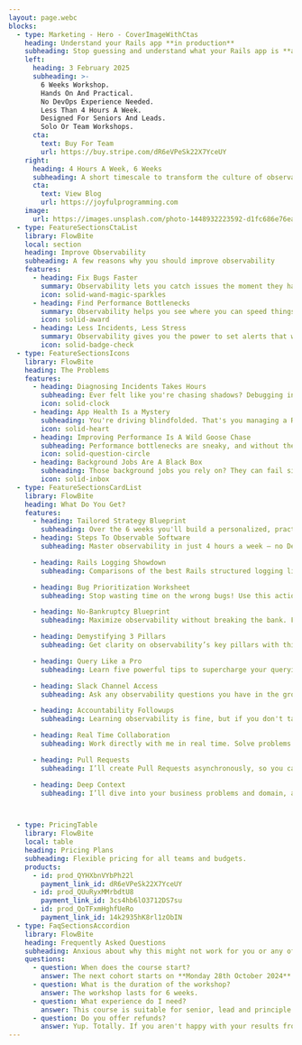 ```yaml
---
layout: page.webc
blocks: 
  - type: Marketing - Hero - CoverImageWithCtas
    heading: Understand your Rails app **in production**
    subheading: Stop guessing and understand what your Rails app is **actually doing** in production.
    left:
      heading: 3 February 2025
      subheading: >-
        6 Weeks Workshop.
        Hands On And Practical.
        No DevOps Experience Needed.
        Less Than 4 Hours A Week.
        Designed For Seniors And Leads.
        Solo Or Team Workshops.
      cta:
        text: Buy For Team
        url: https://buy.stripe.com/dR6eVPeSk22X7YceUY
    right:
      heading: 4 Hours A Week, 6 Weeks
      subheading: A short timescale to transform the culture of observability in your team. No DevOps experience needed.
      cta:
        text: View Blog
        url: https://joyfulprogramming.com
    image:
      url: https://images.unsplash.com/photo-1448932223592-d1fc686e76ea
  - type: FeatureSectionsCtaList
    library: FlowBite
    local: section
    heading: Improve Observability
    subheading: A few reasons why you should improve observability
    features:
      - heading: Fix Bugs Faster
        summary: Observability lets you catch issues the moment they happen. It's like having X-ray vision for your app, so you can fix problems before they mess with your users' experience. No more guessing games—just quick, effective solutions.
        icon: solid-wand-magic-sparkles
      - heading: Find Performance Bottlenecks
        summary: Observability helps you see where you can speed things up and make everything run smoother. Your users will notice the difference, and they'll keep coming back because they trust your app to perform.
        icon: solid-award
      - heading: Less Incidents, Less Stress
        summary: Observability gives you the power to set alerts that warn you about potential issues before they blow up. It's like having a crystal ball for your app's health, letting you stay ahead of the game and keep everything running smoothly.
        icon: solid-badge-check
  - type: FeatureSectionsIcons
    library: FlowBite
    heading: The Problems
    features:
      - heading: Diagnosing Incidents Takes Hours
        subheading: Ever felt like you're chasing shadows? Debugging incidents without observability is just that. Imagine it's 2 AM - you're squinting at logs trying to figure out why your app just tanked. Not fun, right? Observability transforms your bug hunt into a guided tour. No more guesswork, just straight answers. And yes, you can actually sleep peacefully at night.
        icon: solid-clock
      - heading: App Health Is a Mystery
        subheading: You're driving blindfolded. That's you managing a Rails app without observability. System health? A big question mark. CPU spikes, memory leaks, and you’re none the wiser until your app slows to a crawl—or worse, crashes.
        icon: solid-heart
      - heading: Improving Performance Is A Wild Goose Chase
        subheading: Performance bottlenecks are sneaky, and without the right tools, they're nearly invisible. Trying to connect a profiler to a Rails app in production? Good luck with that. Even if you can figure out the slow areas of the app, without observability you can't accurately determine **why** they're slow.
        icon: solid-question-circle
      - heading: Background Jobs Are A Black Box
        subheading: Those background jobs you rely on? They can fail silently and spectacularly. Without observability, you won’t know until it’s too late. Emails undelivered, reports half-baked—chaos ensues.
        icon: solid-inbox
  - type: FeatureSectionsCardList
    library: FlowBite
    heading: What Do You Get?
    features:
      - heading: Tailored Strategy Blueprint
        subheading: Over the 6 weeks you'll build a personalized, practical, step-by-step action plan designed for your observability needs.
      - heading: Steps To Observable Software
        subheading: Master observability in just 4 hours a week — no DevOps experience required! Learn my simple 5-step process to boost software insights with ease.

      - heading: Rails Logging Showdown
        subheading: Comparisons of the best Rails structured logging libraries. See how they compare to make an solid choice and avoid issues later.

      - heading: Bug Prioritization Worksheet
        subheading: Stop wasting time on the wrong bugs! Use this actionable worksheet to identify the most business-critical issue you want to focus on in the workshop.

      - heading: No-Bankruptcy Blueprint
        subheading: Maximize observability without breaking the bank. Follow this checklist to boost insights while keeping costs under control.

      - heading: Demystifying 3 Pillars
        subheading: Get clarity on observability’s key pillars with this one-page guide. Cut through the vendor BS and finally understand traces, logs, and metrics.

      - heading: Query Like a Pro
        subheading: Learn five powerful tips to supercharge your querying skills in any observability tool — become the data detective your team needs.

      - heading: Slack Channel Access
        subheading: Ask any observability questions you have in the group Slack. We're here to support each other.

      - heading: Accountability Followups
        subheading: Learning observability is fine, but if you don't take action, it's all pointless. I follow up with you every week to help you see real progress against the plan.

      - heading: Real Time Collaboration
        subheading: Work directly with me in real time. Solve problems faster, get immediate feedback and move as one. Whether pairing or mobbing, your team will level up their skills and ship quality instrumentation quicker.

      - heading: Pull Requests
        subheading: I’ll create Pull Requests asynchronously, so you can easily review them during our weekly calls. This ensures you're using our time together effectively. Access needed to your repos.

      - heading: Deep Context
        subheading: I’ll dive into your business problems and domain, applying all my knowledge of observability to your specific challenges. This ensures solutions we create are aligned with your business goals for maximum impact.



  - type: PricingTable
    library: FlowBite
    local: table
    heading: Pricing Plans
    subheading: Flexible pricing for all teams and budgets.
    products:
      - id: prod_QYHXbnVYbPh22l
        payment_link_id: dR6eVPeSk22X7YceUY
      - id: prod_QUuRyxMMrbdtU8
        payment_link_id: 3cs4hb6lO3712DS7su
      - id: prod_QoTFxmHghfUeRo
        payment_link_id: 14k2935hK8rl1zObIN
  - type: FaqSectionsAccordion
    library: FlowBite
    heading: Frequently Asked Questions
    subheading: Anxious about why this might not work for you or any of the details? Here are answers to questions you may have.
    questions:
      - question: When does the course start?
        answer: The next cohort starts on **Monday 28th October 2024**. There will be cohorts every few months so if you can't make those sessions, I can fit you on a later cohort.
      - question: What is the duration of the workshop?
        answer: The workshop lasts for 6 weeks.
      - question: What experience do I need?
        answer: This course is suitable for senior, lead and principle Ruby engineers. If you're at a junior or mid level position, it may be information overload. You don't need any special DevOps experience or knowledge of any observability tool.
      - question: Do you offer refunds?
        answer: Yup. Totally. If you aren't happy with your results from the 6 week course tell me why after the course is over and I'll happily refund you. For this to be valid you must have shown up for every session, put in the effort to apply the material to your real life problem and done all homework set for you. :)
---
```

